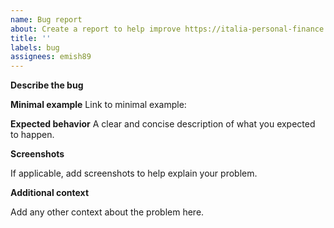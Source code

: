 ```yaml
---
name: Bug report
about: Create a report to help improve https://italia-personal-finance.netlify.app/
title: ''
labels: bug
assignees: emish89
---
```


**Describe the bug**

<!-- A clear and concise description of what the bug is. -->

**Minimal example**
Link to minimal example: <!-- eg: StackBlitz -->

**Expected behavior**
A clear and concise description of what you expected to happen.

**Screenshots**

If applicable, add screenshots to help explain your problem.

**Additional context**

Add any other context about the problem here.
